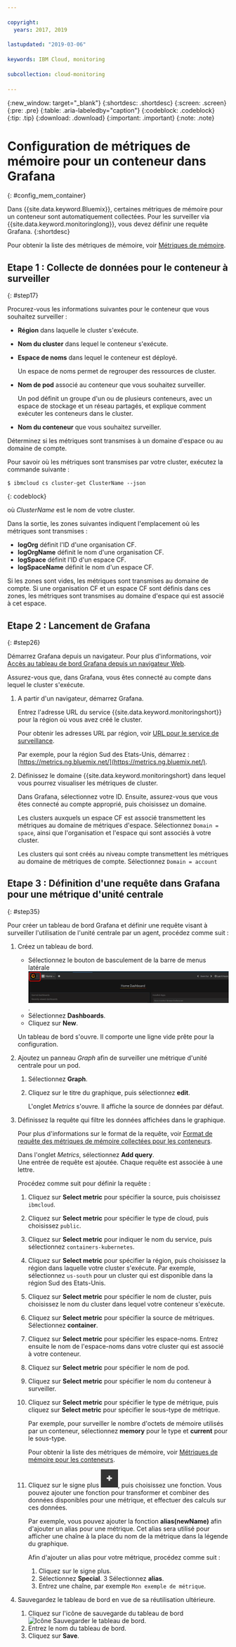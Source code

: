 ```yaml
---

copyright:
  years: 2017, 2019

lastupdated: "2019-03-06"

keywords: IBM Cloud, monitoring

subcollection: cloud-monitoring

---
```


{:new_window: target="_blank"}
{:shortdesc: .shortdesc}
{:screen: .screen}
{:pre: .pre}
{:table: .aria-labeledby="caption"}
{:codeblock: .codeblock}
{:tip: .tip}
{:download: .download}
{:important: .important}
{:note: .note}



# Configuration de métriques de mémoire pour un conteneur dans Grafana
{: #config_mem_container}

Dans {{site.data.keyword.Bluemix}}, certaines métriques de mémoire pour un conteneur sont automatiquement collectées. Pour les surveiller via {{site.data.keyword.monitoringlong}}, vous devez définir une requête Grafana. 
{:shortdesc}

Pour obtenir la liste des métriques de mémoire, voir [Métriques de mémoire](/docs/services/cloud-monitoring/containers/monitoring_containers_ov.html#memory_metrics).


## Etape 1 : Collecte de données pour le conteneur à surveiller
{: #step17}

Procurez-vous les informations suivantes pour le conteneur que vous souhaitez surveiller :

* **Région** dans laquelle le cluster s'exécute.
* **Nom du cluster** dans lequel le conteneur s'exécute. 
* **Espace de noms** dans lequel le conteneur est déployé. 

    Un espace de noms permet de regrouper des ressources de cluster.
	
* **Nom de pod** associé au conteneur que vous souhaitez surveiller. 

    Un pod définit un groupe d'un ou de plusieurs conteneurs, avec un espace de stockage et un réseau partagés, et explique comment exécuter les conteneurs dans le cluster.
	
* **Nom du conteneur** que vous souhaitez surveiller.

Déterminez si les métriques sont transmises à un domaine d'espace ou au domaine de compte.

Pour savoir où les métriques sont transmises par votre cluster, exécutez la commande suivante :

```
$ ibmcloud cs cluster-get ClusterName --json
```
{: codeblock}

où *ClusterName* est le nom de votre cluster.

Dans la sortie, les zones suivantes indiquent l'emplacement où les métriques sont transmises :

* **logOrg** définit l'ID d'une organisation CF.
* **logOrgName** définit le nom d'une organisation CF.
* **logSpace** définit l'ID d'un espace CF.
* **logSpaceName** définit le nom d'un espace CF.

Si les zones sont vides, les métriques sont transmises au domaine de compte.
Si une organisation CF et un espace CF sont définis dans ces zones, les métriques sont transmises au domaine d'espace qui est associé à cet espace.

## Etape 2 : Lancement de Grafana
{: #step26}

Démarrez Grafana depuis un navigateur. Pour plus d'informations, voir [Accès au tableau de bord Grafana depuis un navigateur Web](/docs/services/cloud-monitoring/grafana/navigating_grafana.html#launch_grafana_from_browser).

Assurez-vous que, dans Grafana, vous êtes connecté au compte dans lequel le cluster s'exécute. 

1. A partir d'un navigateur, démarrez Grafana. 

    Entrez l'adresse URL du service {{site.data.keyword.monitoringshort}} pour la région où vous avez créé le cluster. 
    
    Pour obtenir les adresses URL par région, voir [URL pour le service de surveillance](/docs/services/cloud-monitoring/monitoring_ov.html#region).

    Par exemple, pour la région Sud des Etats-Unis, démarrez : [https://metrics.ng.bluemix.net/](https://metrics.ng.bluemix.net/).

2. Définissez le domaine {{site.data.keyword.monitoringshort} dans lequel vous pourrez visualiser les métriques de cluster.

    Dans Grafana, sélectionnez votre ID. Ensuite, assurez-vous que vous êtes connecté au compte approprié, puis choisissez un domaine.

    Les clusters auxquels un espace CF est associé transmettent les métriques au domaine de métriques d'espace. Sélectionnez `Domain = space`, ainsi que l'organisation et l'espace qui sont associés à votre cluster.

    Les clusters qui sont créés au niveau compte transmettent les métriques au domaine de métriques de compte. Sélectionnez `Domain = account`




## Etape 3 : Définition d'une requête dans Grafana pour une métrique d'unité centrale
{: #step35}

Pour créer un tableau de bord Grafana et définir une requête visant à surveiller l'utilisation de l'unité centrale par un agent, procédez comme suit :

1. Créez un tableau de bord.

    * Sélectionnez le bouton de basculement de la barre de menus latérale ![Barre de menus latérale de Grafana](images/grafana_settings.gif "Barre de menus latérale de Grafana").
    * Sélectionnez **Dashboards**.
    * Cliquez sur **New**.

    Un tableau de bord s'ouvre. Il comporte une ligne vide prête pour la configuration.

2. Ajoutez un panneau *Graph* afin de surveiller une métrique d'unité centrale pour un pod.

    1. Sélectionnez **Graph**.

    2. Cliquez sur le titre du graphique, puis sélectionnez **edit**.

        L'onglet *Metrics* s'ouvre. Il affiche la source de données par défaut.

3. Définissez la requête qui filtre les données affichées dans le graphique. 

    Pour plus d'informations sur le format de la requête, voir [Format de requête des métriques de mémoire collectées pour les conteneurs](/docs/services/cloud-monitoring/reference/metrics_format_containers.html#mem_containers).

    Dans l'onglet *Metrics*, sélectionnez **Add query**. <br>Une entrée de requête est ajoutée. Chaque requête est associée à une lettre.
	
	Procédez comme suit pour définir la requête :

    1. Cliquez sur **Select metric** pour spécifier la source, puis choisissez `ibmcloud`.
    
    2. Cliquez sur **Select metric** pour spécifier le type de cloud, puis choisissez `public`.
    
    3. Cliquez sur **Select metric** pour indiquer le nom du service, puis sélectionnez `containers-kubernetes`.
	
    4. Cliquez sur **Select metric** pour spécifier la région, puis choisissez la région dans laquelle votre cluster s'exécute. Par exemple, sélectionnez `us-south` pour un cluster qui est disponible dans la région Sud des Etats-Unis.
    
    5. Cliquez sur **Select metric** pour spécifier le nom de cluster, puis choisissez le nom du cluster dans lequel votre conteneur s'exécute.
		
	6. Cliquez sur **Select metric** pour spécifier la source de métriques. Sélectionnez **container**.
		
	7. Cliquez sur **Select metric** pour spécifier les espace-noms. Entrez ensuite le nom de l'espace-noms dans votre cluster qui est associé à votre conteneur.
		
	8. Cliquez sur **Select metric** pour spécifier le nom de pod.
	
	9. Cliquez sur **Select metric** pour spécifier le nom du conteneur à surveiller.
	
	10. Cliquez sur **Select metric** pour spécifier le type de métrique, puis cliquez sur **Select metric** pour spécifier le sous-type de métrique.
	
	    Par exemple, pour surveiller le nombre d'octets de mémoire utilisés par un conteneur, sélectionnez **memory** pour le type et **current** pour le sous-type.
	
	    Pour obtenir la liste des métriques de mémoire, voir [Métriques de mémoire pour les conteneurs](/docs/services/cloud-monitoring/containers/monitoring_containers_ov.html#memory_metrics). 
	
	11. Cliquez sur le signe plus ![Icône Ajouter](images/grafana_plus_image.gif "Signe Plus"), puis choisissez une fonction. Vous pouvez ajouter une fonction pour transformer et combiner des données disponibles pour une métrique, et effectuer des calculs sur ces données.

        Par exemple, vous pouvez ajouter la fonction **alias(newName)** afin d'ajouter un alias pour une métrique. Cet alias sera utilisé pour afficher une chaîne à la place du nom de la métrique dans la légende du graphique.

        Afin d'ajouter un alias pour votre métrique, procédez comme suit :

        1. Cliquez sur le signe plus.
        2. Sélectionnez **Special**.
        3 Sélectionnez **alias**.
        4. Entrez une chaîne, par exemple `Mon exemple de métrique`.

4. Sauvegardez le tableau de bord en vue de sa réutilisation ultérieure.

    1. Cliquez sur l'icône de sauvegarde du tableau de bord ![Icône Sauvegarder le tableau de bord](images/grafana_save_image.gif "Icône Sauvegarder le tableau de bord").
    2. Entrez le nom du tableau de bord.
    3. Cliquez sur **Save**.

	
